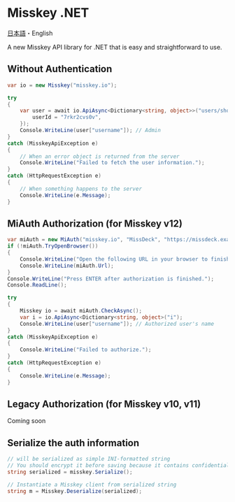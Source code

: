 # Misskey .NET

[日本語](README.md)・English

A new Misskey API library for .NET that is easy and straightforward to use.

## Without Authentication

```cs
var io = new Misskey("misskey.io");

try
{
    var user = await io.ApiAsync<Dictionary<string, object>>("users/show", new {
        userId = "7rkr2cvs0v",
    });
    Console.WriteLine(user["username"]); // Admin
}
catch (MisskeyApiException e)
{
    // When an error object is returned from the server
    Console.WriteLine("Failed to fetch the user information.");
}
catch (HttpRequestException e)
{
    // When something happens to the server
    Console.WriteLine(e.Message);
}
```
## MiAuth Authorization (for Misskey v12)

```cs
var miAuth = new MiAuth("misskey.io", "MissDeck", "https://missdeck.example.com/icon.png", null, Permission.All);
if (!miAuth.TryOpenBrowser())
{
    Console.WriteLine("Open the following URL in your browser to finish the authorization.");
    Console.WriteLine(miAuth.Url);
}
Console.WriteLine("Press ENTER after authorization is finished.");
Console.ReadLine();

try
{
    Misskey io = await miAuth.CheckAsync();
    var i = io.ApiAsync<Dictionary<string, object>("i");
    Console.WriteLine(user["username"]); // Authorized user's name
}
catch (MisskeyApiException e)
{
    Console.WriteLine("Failed to authorize.");
}
catch (HttpRequestException e)
{
    Console.WriteLine(e.Message);
}
```

## Legacy Authorization (for Misskey v10, v11)

Coming soon

## Serialize the auth information

```cs
// will be serialized as simple INI-formatted string
// You should encrypt it before saving because it contains confidential data.
string serialized = misskey.Serialize();

// Instantiate a Misskey client from serialized string
string m = Misskey.Deserialize(serialized);
```